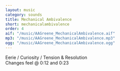 ```yaml
---
layout: music
category: sounds
title: Mechanical Ambivalence
short: mechanicalambivalence
order: 4
aif: "/music/AAGreene_MechanicalAmbivalence.aif"
mp3: "/music/AAGreene_MechanicalAmbivalence.mp3"
ogg: "/music/AAGreene_MechanicalAmbivalence.ogg"
---
```


Eerie / Curiosity / Tension & Resolution<br />
Changes feel @ 0:12 and 0:23